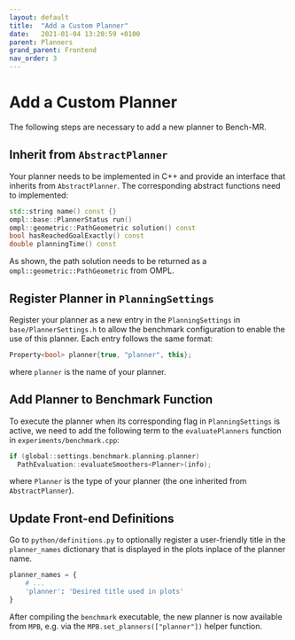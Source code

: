 ```yaml
---
layout: default
title:  "Add a Custom Planner"
date:   2021-01-04 13:20:59 +0100
parent: Planners
grand_parent: Frontend
nav_order: 3
---
```


# Add a Custom Planner

The following steps are necessary to add a new planner to Bench-MR.

## Inherit from `AbstractPlanner`

Your planner needs to be implemented in C++ and provide an interface that inherits from `AbstractPlanner`. The corresponding abstract functions need to implemented:

```cpp
std::string name() const {}
ompl::base::PlannerStatus run()
ompl::geometric::PathGeometric solution() const
bool hasReachedGoalExactly() const
double planningTime() const
```

As shown, the path solution needs to be returned as a `ompl::geometric::PathGeometric` from OMPL.

## Register Planner in `PlanningSettings`

Register your planner as a new entry in the `PlanningSettings` in `base/PlannerSettings.h` to allow the benchmark configuration to enable the use of this planner. Each entry follows the same format:

```cpp
Property<bool> planner{true, "planner", this};
```

where `planner` is the name of your planner.

## Add Planner to Benchmark Function

To execute the planner when its corresponding flag in `PlanningSettings` is active, we need to add the following term to the `evaluatePlanners` function in `experiments/benchmark.cpp`:

```cpp
if (global::settings.benchmark.planning.planner)
  PathEvaluation::evaluateSmoothers<Planner>(info);
```

where `Planner` is the type of your planner (the one inherited from `AbstractPlanner`).

## Update Front-end Definitions

Go to `python/definitions.py` to optionally register a user-friendly title in the `planner_names` dictionary that is displayed in the plots inplace of the planner name.

```py
planner_names = {
	# ...
	'planner': 'Desired title used in plots'
}
```

After compiling the `benchmark` executable, the new planner is now available from `MPB`, e.g. via the `MPB.set_planners(["planner"])` helper function.